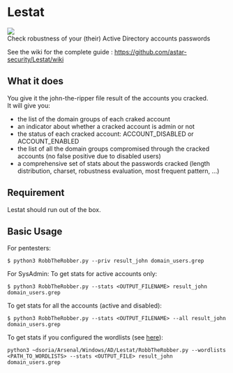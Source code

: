 # Lestat
![](https://3.bp.blogspot.com/-PF5wQWEREK0/U_DS_eJM8nI/AAAAAAAAAVw/ack4TeHRyME/s1600/033.jpg)  
Check robustness of your (their) Active Directory accounts passwords

See the wiki for the complete guide : https://github.com/astar-security/Lestat/wiki  

## What it does
You give it the john-the-ripper file result of the accounts you cracked.  
It will give you:
- the list of the domain groups of each craked account
- an indicator about whether a cracked account is admin or not
- the status of each cracked account: ACCOUNT_DISABLED or ACCOUNT_ENABLED
- the list of all the domain groups compromised through the cracked accounts (no false positive due to disabled users)
- a comprehensive set of stats about the passwords cracked (length distribution, charset, robustness evaluation, most frequent pattern, ...)

## Requirement
Lestat should run out of the box.  

## Basic Usage
For pentesters:
```
$ python3 RobbTheRobber.py --priv result_john domain_users.grep
```

For SysAdmin:
To get stats for active accounts only:  
```
$ python3 RobbTheRobber.py --stats <OUTPUT_FILENAME> result_john domain_users.grep
```
To get stats for all the accounts (active and disabled):
```
$ python3 RobbTheRobber.py --stats <OUTPUT_FILENAME> --all result_john domain_users.grep
```
To get stats if you configured the wordlists (see [here](https://github.com/astar-security/Lestat/wiki/GetWordlists)):
```
python3 ~dsoria/Arsenal/Windows/AD/Lestat/RobbTheRobber.py --wordlists <PATH_TO_WORDLISTS> --stats <OUTPUT_FILE> result_john domain_users.grep
```
